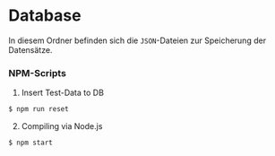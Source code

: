 # Database

In diesem Ordner befinden sich die `JSON`-Dateien zur Speicherung der Datensätze.

### NPM-Scripts

1. Insert Test-Data to DB

```bash
$ npm run reset
```

2. Compiling via Node.js

```bash
$ npm start
```

